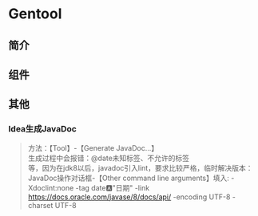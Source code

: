 # Gentool

## 简介

## 组件

## 其他

### Idea生成JavaDoc
> 方法：【Tool】-【Generate JavaDoc...】  
> 生成过程中会报错：@date未知标签、不允许的标签<br />等，因为在jdk8以后，javadoc引入lint，要求比较严格，临时解决版本：  
> JavaDoc操作对话框-【Other command line arguments】填入: -Xdoclint:none -tag date:a:"日期" -link https://docs.oracle.com/javase/8/docs/api/  -encoding UTF-8 -charset UTF-8
